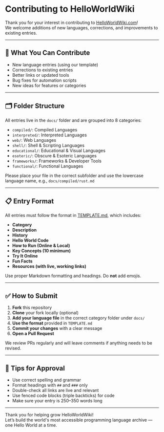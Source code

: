 # Contributing to HelloWorldWiki

Thank you for your interest in contributing to [HelloWorldWiki.com](https://helloworldwiki.com)!  
We welcome additions of new languages, corrections, and improvements to existing entries.

---

## 📌 What You Can Contribute

- New language entries (using our template)
- Corrections to existing entries
- Better links or updated tools
- Bug fixes for automation scripts
- New ideas for features or categories

---

## 🗂 Folder Structure

All entries live in the `docs/` folder and are grouped into 8 categories:

- `compiled/`: Compiled Languages
- `interpreted/`: Interpreted Languages
- `web/`: Web Languages
- `shell/`: Shell & Scripting Languages
- `educational/`: Educational & Visual Languages
- `esoteric/`: Obscure & Esoteric Languages
- `frameworks/`: Frameworks & Developer Tools
- `functional/`: Functional Languages

Please place your file in the correct subfolder and use the lowercase language name, e.g., `docs/compiled/rust.md`

---

## 📋 Entry Format

All entries must follow the format in [TEMPLATE.md](TEMPLATE.md), which includes:

- **Category**
- **Description**
- **History**
- **Hello World Code**
- **How to Run (Online & Local)**
- **Key Concepts (10 minimum)**
- **Try It Online**
- **Fun Facts**
- **Resources (with live, working links)**

Use proper Markdown formatting and headings. Do **not** add emojis.

---

## ✅ How to Submit

1. **Fork** this repository
2. **Clone** your fork locally (optional)
3. **Add your language file** in the correct category folder under `docs/`
4. **Use the format** provided in `TEMPLATE.md`
5. **Commit your changes** with a clear message
6. **Open a Pull Request**

We review PRs regularly and will leave comments if anything needs to be revised.

---

## 🙌 Tips for Approval

- Use correct spelling and grammar
- Format headings with `##` and `###` only
- Double-check all links are live and relevant
- Use fenced code blocks (triple backticks) for code
- Make sure your entry is 250–350 words long

---

Thank you for helping grow HelloWorldWiki!  
Let’s build the world's most accessible programming language archive — one Hello World at a time.

